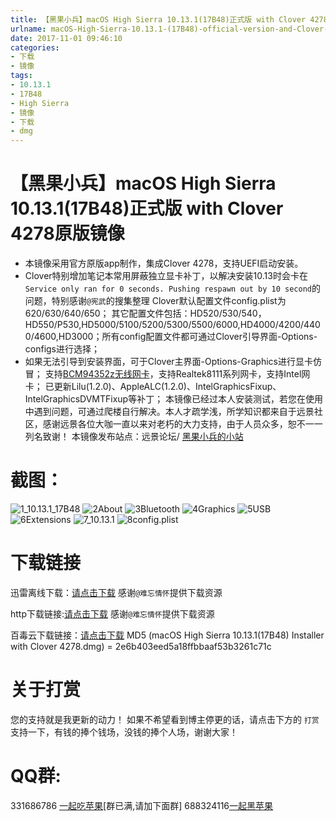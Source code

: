 ```yaml
---
title: 【黑果小兵】macOS High Sierra 10.13.1(17B48)正式版 with Clover 4278原版镜像
urlname: macOS-High-Sierra-10.13.1-(17B48)-official-version-and-Clover-4278-original-image
date: 2017-11-01 09:46:10
categories:
- 下载
- 镜像
tags:
- 10.13.1
- 17B48
- High Sierra
- 镜像
- 下载
- dmg
---
```

# 【黑果小兵】macOS High Sierra 10.13.1(17B48)正式版 with Clover 4278原版镜像

*	本镜像采用官方原版app制作，集成Clover 4278，支持UEFI启动安装。
* Clover特别增加笔记本常用屏蔽独立显卡补丁，以解决安装10.13时会卡在`Service only ran for 0 seconds. Pushing respawn out by 10 second`的问题，特别感谢` @宪武 `的搜集整理
		Clover默认配置文件config.plist为620/630/640/650；
	 	其它配置文件包括：HD520/530/540，HD550/P530,HD5000/5100/5200/5300/5500/6000,HD4000/4200/4400/4600,HD3000；所有config配置文件都可通过Clover引导界面-Options-configs进行选择；
*  如果无法引导到安装界面，可于Clover主界面-Options-Graphics进行显卡仿冒；
		支持[BCM94352z无线网卡](https://blog.daliansky.net/Broadcom-BCM94352z-DW1560-drive-new-posture.html#more)，支持Realtek8111系列网卡，支持Intel网卡；
		已更新Lilu(1.2.0)、AppleALC(1.2.0)、IntelGraphicsFixup、IntelGraphicsDVMTFixup等补丁；
		本镜像已经过本人安装测试，若您在使用中遇到问题，可通过爬楼自行解决。本人才疏学浅，所学知识都来自于远景社区，感谢远景各位大咖一直以来对老朽的大力支持，由于人员众多，恕不一一列名致谢！
		本镜像发布站点：远景论坛/ [黑果小兵的小站](https://blog.daliansky.net)

# 截图：
![1_10.13.1_17B48](http://7.daliansky.net/1_10.13.1_17B48.png)
![2About](http://7.daliansky.net/2About.png)
![3Bluetooth](http://7.daliansky.net/3Bluetooth.png)
![4Graphics](http://7.daliansky.net/4Graphics.png)
![5USB](http://7.daliansky.net/5USB.png)
![6Extensions](http://7.daliansky.net/6Extensions.png)
![7_10.13.1](http://7.daliansky.net/7_10.13.1.png)
![8config.plist](http://7.daliansky.net/8config.plist.png)

# 下载链接
迅雷离线下载：[请点击下载](https://mirrors.dtops.cc/iso/MacOS/daliansky_macos/macOS%20High%20Sierra%2010.13.1%2817B48%29%20Installer%20with%20Clover%204278.dmg) 感谢`@难忘情怀`提供下载资源

http下载链接:[请点击下载](https://mirrors.dtops.cc/iso/MacOS/daliansky_macos/) 感谢`@难忘情怀`提供下载资源

百毒云下载链接：[请点击下载](https://pan.baidu.com/s/1sla8aQh)
MD5 (macOS High Sierra 10.13.1(17B48) Installer with Clover 4278.dmg) = 2e6b403eed5a18ffbbaaf53b3261c71c

# 关于打赏
您的支持就是我更新的动力！
如果不希望看到博主停更的话，请点击下方的 `打赏` 支持一下，有钱的捧个钱场，没钱的捧个人场，谢谢大家！

# QQ群:
331686786 [一起吃苹果](http://shang.qq.com/wpa/qunwpa?idkey=db511a29e856f37cbb871108ffa77a6e79dde47e491b8f2c8d8fe4d3c310de91)[群已满,请加下面群]
688324116[一起黑苹果](https://shang.qq.com/wpa/qunwpa?idkey=6bf69a6f4b983dce94ab42e439f02195dfd19a1601522c10ad41f4df97e0da82)

